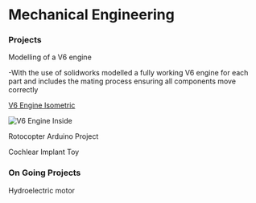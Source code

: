 # Mechanical Engineering

### Projects
Modelling of a V6 engine

-With the use of solidworks modelled a fully working V6 engine for each part and includes the mating process ensuring all components move correctly


[V6 Engine Isometric](https://github.com/Lyk0s27/JasperT.github.io/blob/336933810edddff958ae6a9583f48afa31a98db9/assets/lower%20body%20assem%20isometric.JPG)


 ![V6 Engine Inside]((https://github.com/Lyk0s27/JasperT.github.io/blob/f2f98cc78720eff80e83eaa3530cce97b33d6c59/assets/lower%20body%20assem%20inside.JPG))




Rotocopter Arduino Project

Cochlear Implant Toy

### On Going Projects
Hydroelectric motor
